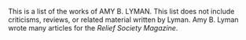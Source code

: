 This is a list of the works of AMY B. LYMAN. This list does not include criticisms, reviews, or related material written by Lyman. Amy B. Lyman wrote many articles for the _Relief Society Magazine_.
